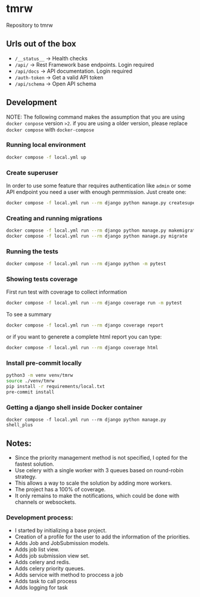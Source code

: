 # tmrw
Repository to tmrw

## Urls out of the box
- `/__status__` -> Health checks
- `/api/` -> Rest Framework base endpoints. Login required
- `/api/docs` -> API documentation. Login required
- `/auth-token` -> Get a valid API token
- `/api/schema` -> Open API schema

## Development

NOTE: The following command makes the assumption that you are using `docker conpose` version `>2`. if you are using a older version, please replace `docker compose` with `docker-compose`

### Running local environment
```bash
docker compose -f local.yml up
```

### Create superuser
In order to use some feature thar requires authentication like `admin` or some API endpoint you need a user with enough permmission. Just create one:
```bash
docker compose -f local.yml run --rm django python manage.py createsuperuser
```

### Creating and running migrations
```bash
docker compose -f local.yml run --rm django python manage.py makemigrations
docker compose -f local.yml run --rm django python manage.py migrate
```

### Running the tests
```bash
docker compose -f local.yml run --rm django python -m pytest
```

### Showing tests coverage
First run test with coverage to collect information
```bash
docker compose -f local.yml run --rm django coverage run -m pytest
```

To see a summary
```bash
docker compose -f local.yml run --rm django coverage report
```

or if you want to generete a complete html report you can type:
```bash
docker compose -f local.yml run --rm django coverage html
```

### Install pre-commit locally

```bash
python3 -m venv venv/tmrw
source ./venv/tmrw
pip install -r requirements/local.txt
pre-commit install
```

### Getting a django shell inside Docker container
```
docker compose -f local.yml run --rm django python manage.py shell_plus
```

## Notes:

- Since the priority management method is not specified, I opted for the fastest solution.
- Use celery with a single worker with 3 queues based on round-robin strategy.
- This allows a way to scale the solution by adding more workers.
- The project has a 100% of coverage.
- It only remains to make the notifications, which could be done with channels or websockets.

### Development process:

- I started by initializing a base project.
- Creation of a profile for the user to add the information of the priorities.
- Adds Job and JobSubmission models.
- Adds job list view.
- Adds job submission view set.
- Adds celery and redis.
- Adds celery priority queues.
- Adds service with method to proccess a job
- Adds task to call process
- Adds logging for task
